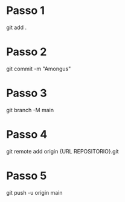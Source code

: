 # Passo 1
git add .

# Passo 2
git commit -m "Amongus"

# Passo 3
git branch -M main

# Passo 4
git remote add origin {URL REPOSITORIO}.git

# Passo 5
git push -u origin main